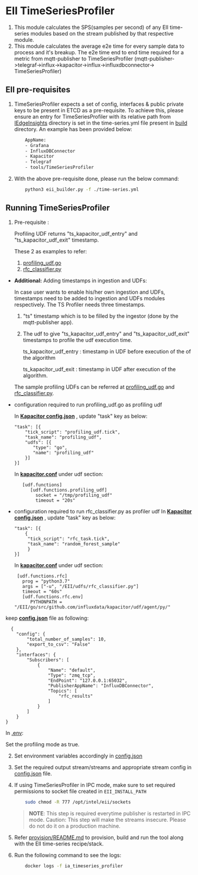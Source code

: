 # EII TimeSeriesProfiler

1. This module calculates the SPS(samples per second) of any EII time-series modules based on the stream published by that respective module.
2. This module calculates the average e2e time for every sample data to process and it's breakup. The e2e time end to end time required
   for a metric from mqtt-publisher to TimeSeriesProfiler (mqtt-publisher->telegraf->influx->kapacitor->influx->influxdbconnector->
   TimeSeriesProfiler)


## EII pre-requisites

1. TimeSeriesProfiler expects a set of config, interfaces & public private keys to be present in ETCD as a pre-requisite.
    To achieve this, please ensure an entry for TimeSeriesProfiler with its relative path from [IEdgeInsights](../../) directory is set in the time-series.yml file present in [build](../../build) directory. An example has been provided below:
    ```sh
        AppName:
        - Grafana
        - InfluxDBConnector
        - Kapacitor
        - Telegraf
        - tools/TimeSeriesProfiler
    ```

2. With the above pre-requisite done, please run the below command:
    ```sh
        python3 eii_builder.py -f ./time-series.yml
    ```


## Running TimeSeriesProfiler

1. Pre-requisite :

   Profiling UDF returns "ts_kapacitor_udf_entry" and "ts_kapacitor_udf_exit" timestamp.  
   
    These 2 as examples to refer:
    1. [profiling_udf.go](../../Kapacitor/udfs/profiling_udf.go)
    2. [rfc_classifier.py](../../Kapacitor/udfs/rfc_classifier.py)
   
* **Additional:** Adding timestamps in ingestion and UDFs:

  In case user wants to enable his/her own ingestion and UDFs, timestamps need to be added to ingestion and UDFs modules respectively.
  The TS Profiler needs three timestamps.

  1. "ts" timestamp which is to be filled by the ingestor (done by the mqtt-publisher app).

  2. The udf to give "ts_kapacitor_udf_entry" and "ts_kapacitor_udf_exit" timestamps to profile the udf execution time.

     ts_kapacitor_udf_entry : timestamp in UDF before execution of the of the algorithm

     ts_kapacitor_udf_exit : timestamp in UDF after execution of the algorithm.

    The sample profiling UDFs can be referred at [profiling_udf.go](../../Kapacitor/udfs/profiling_udf.go) and [rfc_classifier.py](../../Kapacitor/udfs/rfc_classifier.py).

* configuration required to run profiling_udf.go as profiling udf

   In **[Kapacitor config.json](../../Kapacitor/config.json)** , update "task" key as below:
   ```
   "task": [{
       "tick_script": "profiling_udf.tick",
       "task_name": "profiling_udf",
       "udfs": [{
          "type": "go",
          "name": "profiling_udf"
       }]
   }]
   ```
   In **[kapacitor.conf](../../Kapacitor/config/kapacitor.conf)** under udf section:

   ```
      [udf.functions]
         [udf.functions.profiling_udf]
           socket = "/tmp/profiling_udf"
           timeout = "20s"

   ```
 * configuration required to run rfc_classifier.py as profiler udf
   In **[Kapacitor config.json](../../Kapacitor/config.json)** , update "task" key as below:
   ```
   "task": [{
       {
        "tick_script": "rfc_task.tick",
        "task_name": "random_forest_sample"
        }
   }]
   ```
   In **[kapacitor.conf](../../Kapacitor/config/kapacitor.conf)** under udf section:

   ```
    [udf.functions.rfc]
      prog = "python3.7"
      args = ["-u", "/EII/udfs/rfc_classifier.py"]
      timeout = "60s"
      [udf.functions.rfc.env]
         PYTHONPATH = "/EII/go/src/github.com/influxdata/kapacitor/udf/agent/py/"
   ```
  keep **[config.json](./config.json)** file as following:
```
  {
    "config": {
        "total_number_of_samples": 10,
        "export_to_csv": "False"
    },
    "interfaces": {
        "Subscribers": [
            {
                "Name": "default",
                "Type": "zmq_tcp",
                "EndPoint": "127.0.0.1:65032",
                "PublisherAppName": "InfluxDBConnector",
                "Topics": [
                    "rfc_results"
                ]
            }
        ]
    }
}
```



   In [.env](../../build/.env):

   Set the profiling mode as true.

2. Set environment variables accordingly in [config.json](config.json)

3. Set the required output stream/streams and appropriate stream config in [config.json](config.json) file.

4. If using TimeSeriesProfiler in IPC mode, make sure to set required permissions to socket file created in `EII_INSTALL_PATH`

    ```sh
        sudo chmod -R 777 /opt/intel/eii/sockets
    ```
    > **NOTE**: This step is required everytime publisher is restarted in IPC mode.
    > Caution: This step will make the streams insecure. Please do not do it on a production machine.

5. Refer [provision/README.md](../../README.md) to provision, build and run the tool along with the EII time-series recipe/stack.

6. Run the following command to see the logs:

    ```sh
        docker logs -f ia_timeseries_profiler
    ```


